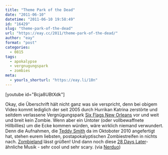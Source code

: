 ```yaml
---
title: "Theme Park of the Dead"
date: "2011-06-10"
datetime: "2011-06-10 19:58:49"
id: "16429"
slug: "theme-park-of-the-dead"
url: "https://eay.cc/2011/theme-park-of-the-dead/"
author: "eay"
format: "post"
categories:
  - 0815
tags:
  - apokalypse
  - vergnugungspark
  - zombies
meta:
  - yourls_shorturl: "https://eay.li/18n"
---
```


\[youtube id="Bcja8UBtXdk"\]

Okay, die Überschrift hält nicht ganz was sie verspricht, denn bei obigem Video kommt lediglich der seit 2005 durch Hurrikan Katrina zerstörte und seitdem verlassene Vergnügungspark [Six Flags New Orleans](http://en.wikipedia.org/wiki/Six_Flags_New_Orleans) vor und weit und breit kein Zombie. Wenn aber ein Untoter (oder vollbewaffnete Hillbillies) um die Ecke kommen würden, wäre wirklich niemand verwundert. Denn die Aufnahmen, die [Teddy Smith](http://teddysmithstudio.com/) da im Oktoboter 2010 angefertigt hat, stehen eurem liebsten, postapokalyptischen Zombiestreifen in nichts nach. [Zombieland](//eay.cc/2009/review-zombieland/) lässt grüßen! Und dann noch diese [28 Days Later](http://www.amazon.de/exec/obidos/ASIN/B0000D8UZ1/eayznet-21)\-ähnliche Musik - sehr cool und sehr scary. (via [Nerduo](http://nerduo.com/post/6360745285/six-flags-new-orleans-six-flags-new-orleans-was))
